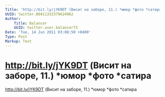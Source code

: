 ```yaml
---
Title: 'http://bit.ly/jYK9DT (Висит на заборе, 11.) *юмор *фото *сатира'
UUID: twitter.80411333379624962
Author:
    Title: Balancer
    UUID: twitter.user.balancer73
Date: 'Tue, 14 Jun 2011 03:08:50 +0400'
Type: Post
Markup: Text
---
```


# http://bit.ly/jYK9DT (Висит на заборе, 11.) *юмор *фото *сатира

http://bit.ly/jYK9DT (Висит на заборе, 11.) *юмор *фото
*сатира